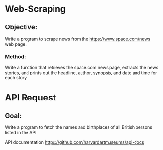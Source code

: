 # Web-Scraping
## Objective: 
Write a program to scrape news from the https://www.space.com/news web page.

### Method:
Write a function that retrieves the space.com news page, extracts the news stories, and prints out the headline, author, synopsis, and date and time for each story.

# API Request
## Goal:
Write a program to fetch the names and birthplaces of all British persons listed in the API

API documentation https://github.com/harvardartmuseums/api-docs
